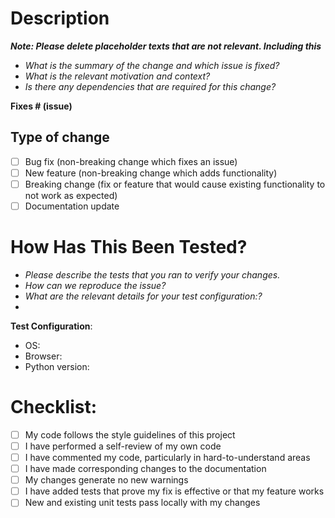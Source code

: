 # Description

**_Note: Please delete placeholder texts that are not relevant. Including this_**

- _What is the summary of the change and which issue is fixed?_
- _What is the relevant motivation and context?_
- _Is there any dependencies that are required for this change?_

**Fixes # (issue)**

## Type of change

- [ ] Bug fix (non-breaking change which fixes an issue)
- [ ] New feature (non-breaking change which adds functionality)
- [ ] Breaking change (fix or feature that would cause existing functionality to not work as expected)
- [ ] Documentation update

# How Has This Been Tested?

- _Please describe the tests that you ran to verify your changes._
- _How can we reproduce the issue?_
- _What are the relevant details for your test configuration:?_
- 
**Test Configuration**:
  * OS:
  * Browser:
  * Python version:

# Checklist:

- [ ] My code follows the style guidelines of this project
- [ ] I have performed a self-review of my own code
- [ ] I have commented my code, particularly in hard-to-understand areas
- [ ] I have made corresponding changes to the documentation
- [ ] My changes generate no new warnings
- [ ] I have added tests that prove my fix is effective or that my feature works
- [ ] New and existing unit tests pass locally with my changes